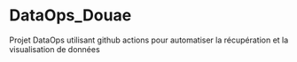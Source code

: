 # DataOps_Douae
Projet DataOps utilisant github actions pour automatiser la récupération et la visualisation de données 
